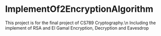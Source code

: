 # ImplementOf2EncryptionAlgorithm

This project is for the final project of CS789 Cryptography.\n
Including the implement of RSA and El Gamal Encryption, Decryption and Eavesdrop
